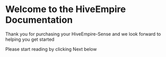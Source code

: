 # Welcome to the HiveEmpire Documentation

Thank you for purchasing your HiveEmpire-Sense and we look forward to helping you get started

Please start reading by clicking Next below
